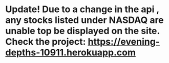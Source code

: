 # Update! Due to a change in the api , any stocks listed under NASDAQ are unable top be displayed on the site. Check the project: https://evening-depths-10911.herokuapp.com

